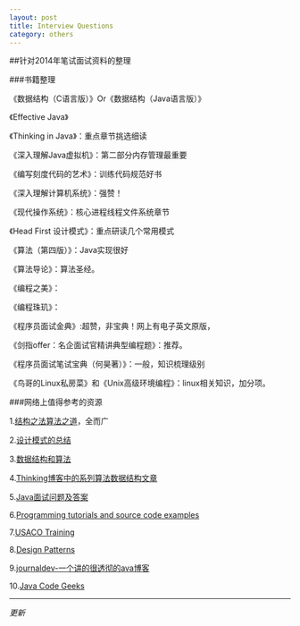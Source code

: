 ```yaml
---
layout: post
title: Interview Questions
category: others
---
```

##针对2014年笔试面试资料的整理  

###书籍整理    


《数据结构（C语言版）》Or《数据结构（Java语言版）》

《Effective Java》

《Thinking in Java》：重点章节挑选细读

《深入理解Java虚拟机》：第二部分内存管理最重要

《编写刻度代码的艺术》：训练代码规范好书

《深入理解计算机系统》：强赞！

《现代操作系统》：核心进程线程文件系统章节

《Head First 设计模式》：重点研读几个常用模式

《算法（第四版）》：Java实现很好

《算法导论》：算法圣经。

《编程之美》：

《编程珠玑》：

《程序员面试金典》:超赞，非宝典！网上有电子英文原版，

《剑指offer：名企面试官精讲典型编程题》：推荐。

《程序员面试笔试宝典（何昊著）》：一般，知识梳理级别

《鸟哥的Linux私房菜》和《Unix高级环境编程》：linux相关知识，加分项。

###网络上值得参考的资源       

1.[结构之法算法之道](http://blog.csdn.net/v_july_v)，全而广


2.[设计模式的总结](http://blog.csdn.net/xtwolf008/article/details/8807006)


3.[数据结构和算法](http://www.cnblogs.com/chinazhangjie/category/263772.html)


4.[Thinking博客中的系列算法数据结构文章](http://www.ahathinking.com/archives/51.html)


5.[Java面试问题及答案](http://www.journaldev.com/java-interview-questions "java-interview-questions")

6.[Programming tutorials and source code examples](http://www.java2s.com/ "编程资源大全")

7.[USACO Training](http://www.nocow.cn/index.php/USACO_Training#Section_1.0)

8.[Design  Patterns](http://www.oodesign.com/ "Design  Patterns")

9.[journaldev-一个讲的很透彻的ava博客](http://www.journaldev.com/  )

10.[Java  Code Geeks](http://www.javacodegeeks.com/category/career/  "Career ")      

- - -
*更新*